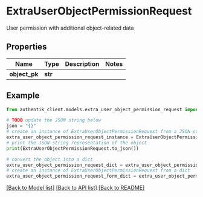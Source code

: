 # ExtraUserObjectPermissionRequest

User permission with additional object-related data

## Properties

Name | Type | Description | Notes
------------ | ------------- | ------------- | -------------
**object_pk** | **str** |  | 

## Example

```python
from authentik_client.models.extra_user_object_permission_request import ExtraUserObjectPermissionRequest

# TODO update the JSON string below
json = "{}"
# create an instance of ExtraUserObjectPermissionRequest from a JSON string
extra_user_object_permission_request_instance = ExtraUserObjectPermissionRequest.from_json(json)
# print the JSON string representation of the object
print(ExtraUserObjectPermissionRequest.to_json())

# convert the object into a dict
extra_user_object_permission_request_dict = extra_user_object_permission_request_instance.to_dict()
# create an instance of ExtraUserObjectPermissionRequest from a dict
extra_user_object_permission_request_form_dict = extra_user_object_permission_request.from_dict(extra_user_object_permission_request_dict)
```
[[Back to Model list]](../README.md#documentation-for-models) [[Back to API list]](../README.md#documentation-for-api-endpoints) [[Back to README]](../README.md)


